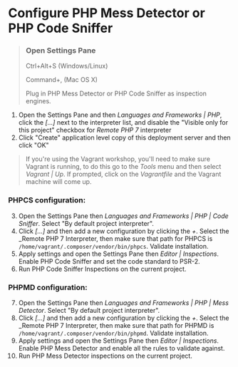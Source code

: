 # Configure PHP Mess Detector or PHP Code Sniffer

> ### Open Settings Pane
> Ctrl+Alt+S (Windows/Linux)
>
> Command+, (Mac OS X)
>
> Plug in PHP Mess Detector or PHP Code Sniffer as inspection engines.

1. Open the Settings Pane and then _Languages and Frameworks | PHP_, click the _[...]_ next to the 
    interpreter list, and disable the "Visible only for this project" checkbox for _Remote PHP 7_ interpreter
2. Click "Create" application level copy of this deployment server and then click "OK"

> If you're using the Vagrant workshop, you'll need to make sure Vagrant is running, to do this go to the _Tools_ menu
> and then select _Vagrant | Up_. If prompted, click on the _Vagrantfile_ and the Vagrant machine will come up.


### PHPCS configuration:
3. Open the Settings Pane then _Languages and Frameworks | PHP | Code Sniffer_. Select "By default project interpreter".
4. Click _[...]_ and then add a new configuration by clicking the _+_. Select the _Remote PHP 7 Interpreter, then 
   make sure that path for PHPCS is `/home/vagrant/.composer/vendor/bin/phpcs`. Validate installation.
5. Apply settings and open the Settings Pane then _Editor | Inspections_. Enable PHP Code Sniffer and set the code standard 
   to PSR-2.
6. Run PHP Code Sniffer Inspections on the current project.

### PHPMD configuration:
7. Open the Settings Pane then _Languages and Frameworks | PHP | Mess Detector_. Select "By default project interpreter".
8. Click _[...]_ and then add a new configuration by clicking the _+_. Select the _Remote PHP 7 Interpreter, then 
      make sure that path for PHPMD is `/home/vagrant/.composer/vendor/bin/phpmd`. Validate installation.
9.  Apply settings and open the Settings Pane then _Editor | Inspections_. Enable PHP Mess Detector and enable all the 
    rules to validate against.
10. Run PHP Mess Detector inspections on the current project.

